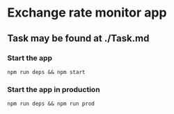 # Exchange rate monitor app

## Task may be found at ./Task.md

### Start the app
```
npm run deps && npm start
```
### Start the app in production
```
npm run deps && npm run prod
```
